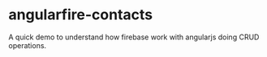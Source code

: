angularfire-contacts
====================

A quick demo to understand how firebase work with angularjs doing CRUD operations.
